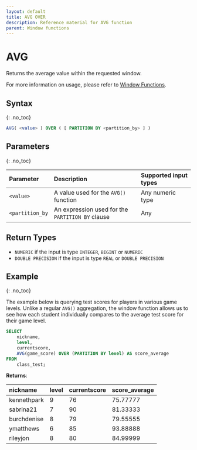 ```yaml
---
layout: default
title: AVG OVER
description: Reference material for AVG function
parent: Window functions
---
```


# AVG

Returns the average value within the requested window.

For more information on usage, please refer to [Window Functions](./index.md).

## Syntax
{: .no_toc}

```sql
AVG( <value> ) OVER ( [ PARTITION BY <partition_by> ] )
```

## Parameters
{: .no_toc}

| Parameter | Description |Supported input types | 
| :--------- | :----------------------------------------------- | :----------|
| `<value>`   | A value used for the `AVG()` function    | Any numeric type  | 
| `<partition_by`  | An expression used for the `PARTITION BY` clause | Any | 

## Return Types
* `NUMERIC` if the input is type `INTEGER`, `BIGINT` or `NUMERIC`
* `DOUBLE PRECISION` if the input is type `REAL` or `DOUBLE PRECISION`

## Example
{: .no_toc}

The example below is querying test scores for players in various game levels. Unlike a regular `AVG()` aggregation, the window function allows us to see how each student individually compares to the average test score for their game level.

```sql
SELECT
	nickname,
	level,
	currentscore,
	AVG(game_score) OVER (PARTITION BY level) AS score_average
FROM
	class_test;
```

**Returns**:


 | nickname | level | currentscore |    score_average    |
 |:------------|:-------------|:------------|:-------------------------|
 | kennethpark      |           9 |         76 | 75.77777       |
 | sabrina21   |           7 |         90 | 81.33333       |
 | burchdenise       |           8 |         79 | 79.55555      |
 | ymatthews      |           6 |         85 | 93.88888       |
| rileyjon      |           8 |         80 | 84.99999       |

